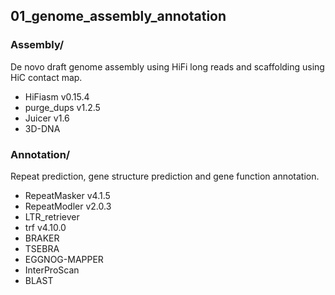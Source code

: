 ## 01_genome_assembly_annotation

### **Assembly/**

De novo draft genome assembly using HiFi long reads and scaffolding using HiC contact map. 
- HiFiasm v0.15.4
- purge_dups v1.2.5
- Juicer v1.6
- 3D-DNA

### **Annotation/**

Repeat prediction, gene structure prediction and gene function annotation.
- RepeatMasker v4.1.5
- RepeatModler v2.0.3
- LTR_retriever
- trf v4.10.0
- BRAKER
- TSEBRA
- EGGNOG-MAPPER
- InterProScan
- BLAST
